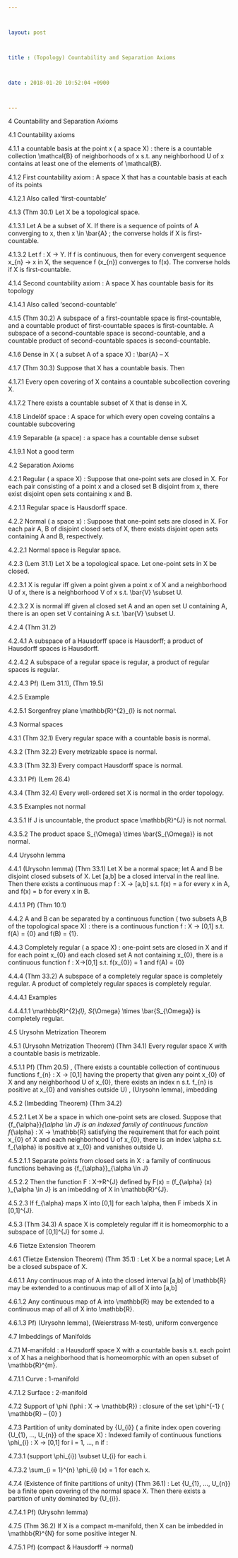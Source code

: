 ```yaml
---



layout: post



title : (Topology) Countability and Separation Axioms



date : 2018-01-20 10:52:04 +0900



---
```


4	Countability and Separation Axioms

4.1	Countability axioms

4.1.1	a countable basis at the point x ( a space X) : there is a countable collection \mathcal{B} of neighborhoods of x s.t. any neighborhood U of x contains at least one of the elements of \mathcal{B}.

4.1.2	First countability axiom : A space X that has a countable basis at each of its points 

4.1.2.1	Also called ‘first-countable’

4.1.3	(Thm 30.1) Let X be a topological space.

4.1.3.1	Let A be a subset of X. If there is a sequence of points of A converging to x, then x \in \bar{A} ; the converse holds if X is first-countable.

4.1.3.2	Let f : X -> Y. If f is continuous, then for every convergent sequence x_{n} -> x in X, the sequence f (x_{n}) converges to f(x). The converse holds if X is first-countable.

4.1.4	Second countability axiom : A space X has countable basis for its topology

4.1.4.1	Also called ‘second-countable’

4.1.5	(Thm 30.2) A subspace of a first-countable space is first-countable, and a countable product of first-countable spaces is first-countable. A subspace of a second-countable space is second-countable, and a countable product of second-countable spaces is second-countable.

4.1.6	Dense in X ( a subset A of a space X) : \bar{A} – X

4.1.7	(Thm 30.3) Suppose that X has a countable basis. Then

4.1.7.1	Every open covering of X contains a countable subcollection covering X.

4.1.7.2	There exists a countable subset of X that is dense in X.

4.1.8	Lindelöf space : A space for which every open coveing contains a countable subcovering

4.1.9	Separable (a space) : a space has a countable dense subset 

4.1.9.1	Not a good term

4.2	Separation Axioms

4.2.1	Regular ( a space X) : Suppose that one-point sets are closed in X. For each pair consisting of a point x and a closed set B disjoint from x, there exist disjoint open sets containing x and B.

4.2.1.1	Regular space is Hausdorff space.

4.2.2	Normal ( a space x) : Suppose that one-point sets are closed in X. For each pair A, B of disjoint closed sets of X, there exists disjoint open sets containing A and B, respectively.

4.2.2.1	Normal space is Regular space.

4.2.3	(Lem 31.1) Let X be a topological space. Let one-point sets in X be closed.

4.2.3.1	X is regular iff given a point given a point x of X and a neighborhood U of x, there is a neighborhood V of x s.t. \bar{V} \subset U.

4.2.3.2	X is normal iff given al closed set A and an open set U containing A, there is an open set V containing A s.t. \bar{V} \subset U.

4.2.4	(Thm 31.2)

4.2.4.1	A subspace of a Hausdorff space is Hausdorff; a product of Hausdorff spaces is Hausdorff.

4.2.4.2	A subspace of a regular space is regular, a product of regular spaces is regular.

4.2.4.3	Pf) (Lem 31.1), (Thm 19.5)

4.2.5	Example

4.2.5.1	Sorgenfrey plane \mathbb{R}^{2}_{l} is not normal.

4.3	Normal spaces

4.3.1	(Thm 32.1) Every regular space with a countable basis is normal.

4.3.2	(Thm 32.2) Every metrizable space is normal.

4.3.3	(Thm 32.3) Every compact Hausdorff space is normal.

4.3.3.1	Pf) (Lem 26.4) 

4.3.4	(Thm 32.4) Every well-ordered set X is normal in the order topology.

4.3.5	Examples not normal

4.3.5.1	If J is uncountable, the product space \mathbb{R}^{J} is not normal.

4.3.5.2	The product space S_{\Omega} \times \bar{S_{\Omega}} is not normal.

4.4	Urysohn lemma

4.4.1	(Urysohn lemma) (Thm 33.1) Let X be a normal space; let A and B be disjoint closed subsets of X. Let [a,b] be a closed interval in the real line. Then there exists a continuous map f : X -> [a,b] s.t. f(x) = a for every x in A, and f(x) = b for every x in B.

4.4.1.1	Pf) (Thm 10.1) 

4.4.2	A and B can be separated by a continuous function ( two subsets A,B of the topological space X) : there is a continuous function f : X -> [0,1] s.t. f(A) = {0} and f(B) = {1}.

4.4.3	Completely regular ( a space X) : one-point sets are closed in X and if for each point x_{0} and each closed set A not containing x_{0}, there is a continuous function f : X->[0,1] s.t. f(x_{0}) = 1 and f(A) = {0}

4.4.4	(Thm 33.2) A subspace of a completely regular space is completely regular. A product of completely regular spaces is completely regular.

4.4.4.1	Examples

4.4.4.1.1	\mathbb{R}^{2}_{l}, S_{\Omega} \times \bar{S_{\Omega}} is completely regular.

4.5	Urysohn Metrization Theorem

4.5.1	(Urysohn Metrization Theorem) (Thm 34.1) Every regular space X with a countable basis is metrizable. 

4.5.1.1	Pf) (Thm 20.5) , (There exists a countable collection of continuous functions f_{n} : X -> [0,1] having the property that given any point x_{0} of X and any neighborhood U of x_{0}, there exists an index n s.t. f_{n} is positive at x_{0} and vanishes outside U) , (Urysohn lemma), imbedding

4.5.2	(Imbedding Theorem) (Thm 34.2) 

4.5.2.1	Let X be a space in which one-point sets are closed. Suppose that {f_{\alpha}}_{\alpha \in J} is an indexed family of continuous function f_{\alpha} : X -> \mathbb{R} satisfying the requirement that for each point x_{0} of X and each neighborhood U of x_{0}, there is an index \alpha s.t. f_{\alpha} is positive at x_{0} and vanishes outside U. 

4.5.2.1.1	Separate points from closed sets in X : a family of continuous functions behaving as {f_{\alpha}}_{\alpha \in J}

4.5.2.2	Then the function F : X->R^{J} defined by F(x) = (f_{\alpha} (x) )_{\alpha \in J} is an imbedding of X in \mathbb{R}^{J}. 

4.5.2.3	If f_{\alpha} maps X into [0,1] for each \alpha, then F imbeds X in [0,1]^{J}.

4.5.3	(Thm 34.3) A space X is completely regular iff it is homeomorphic to a subspace of [0,1]^{J} for some J.

4.6	Tietze Extension Theorem

4.6.1	(Tietze Extension Theorem) (Thm 35.1) : Let X be a normal space; Let A be a closed subspace of X.

4.6.1.1	Any continuous map of A into the closed interval [a,b] of \mathbb{R} may be extended to a continuous map of all of X into [a,b]

4.6.1.2	Any continuous map of A into \mathbb{R} may be extended to a continuous map of all of X into \mathbb{R}.

4.6.1.3	Pf) (Urysohn lemma), (Weierstrass M-test), uniform convergence

4.7	Imbeddings of Manifolds

4.7.1	M-manifold : a Hausdorff space X with a countable basis s.t. each point x of X has a neighborhood that is homeomorphic with an open subset of \mathbb{R}^{m}.

4.7.1.1	Curve : 1-manifold

4.7.1.2	Surface : 2-manifold

4.7.2	Support of \phi (\phi : X -> \mathbb{R}) : closure of the set \phi^{-1} ( \mathbb{R} – {0} )

4.7.3	Partition of unity dominated by {U_{i}} ( a finite index open covering {U_{1}, …, U_{n}}  of the space X) : Indexed family of continuous functions \phi_{i} : X -> [0,1] for i = 1, …, n if :

4.7.3.1	(support \phi_{i}) \subset U_{i} for each i.

4.7.3.2	\sum_{i = 1}^{n} \phi_{i} (x) = 1 for each x.

4.7.4	(Existence of finite partitions of unity) (Thm 36.1) : Let {U_{1}, …, U_{n}} be a finite open covering of the normal space X. Then there exists a partition of unity dominated by {U_{i}}.

4.7.4.1	Pf) (Urysohn lemma) 

4.7.5	(Thm 36.2) If X is a compact m-manifold, then X can be imbedded in \mathbb{R}^{N} for some positive integer N.

4.7.5.1	Pf) (compact & Hausdorff -> normal) 

